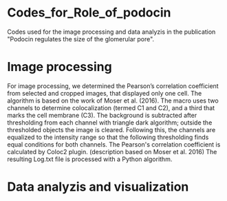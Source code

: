 # Codes_for_Role_of_podocin
Codes used for the image processing and data analyzis in the publication "Podocin regulates the size of the glomerular pore".

# Image processing
For image processing, we determined the Pearson’s correlation coefficient from selected and cropped images, that displayed only one cell. 
The algorithm is based on the work of Moser et al. (2016). 
The macro uses two channels to determine colocalization (termed C1 and C2), and a third that marks the cell membrane (C3).
The background is subtracted after thresholding from each channel with triangle dark algorithm; outside the thresholded objects the image is cleared.
Following this, the channels are equalized to the intensity range so that the following thresholding finds equal conditions for both channels.
The Pearson's correlation coefficient is calculated by Coloc2 plugin. (description based on Moser et al. 2016)
The resulting Log.txt file is processed with a Python algorithm.

# Data analyzis and visualization
